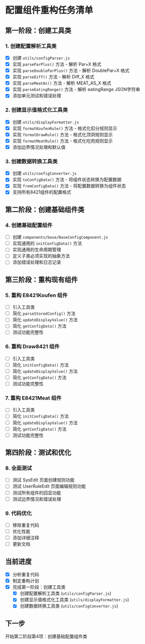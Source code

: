 # 配置组件重构任务清单

## 第一阶段：创建工具类

### 1. 创建配置解析工具类
- [x] 创建 `utils/configParser.js`
- [x] 实现 `parseParPlus()` 方法 - 解析 Par+X 格式
- [x] 实现 `parseDoubleParPlus()` 方法 - 解析 DoublePar+X 格式  
- [x] 实现 `parseDiff()` 方法 - 解析 Diff_X 格式
- [x] 实现 `parseMeatAs()` 方法 - 解析 MEAT_AS_X 格式
- [x] 实现 `parseEatingRange()` 方法 - 解析 eatingRange JSON字符串
- [x] 添加单元测试和错误处理

### 2. 创建显示值格式化工具类
- [x] 创建 `utils/displayFormatter.js`
- [x] 实现 `formatKoufenRule()` 方法 - 格式化扣分规则显示
- [x] 实现 `formatDrawRule()` 方法 - 格式化顶洞规则显示
- [x] 实现 `formatMeatRule()` 方法 - 格式化吃肉规则显示
- [x] 添加边界情况处理和默认值

### 3. 创建数据转换工具类
- [x] 创建 `utils/configConverter.js`
- [x] 实现 `toConfigData()` 方法 - 将组件状态转换为配置数据
- [x] 实现 `fromConfigData()` 方法 - 将配置数据转换为组件状态
- [x] 支持所有8421组件的配置格式

## 第二阶段：创建基础组件类

### 4. 创建基础配置组件
- [ ] 创建 `components/base/BaseConfigComponent.js`
- [ ] 实现通用的 `initConfigData()` 方法
- [ ] 实现通用的生命周期管理
- [ ] 定义子类必须实现的抽象方法
- [ ] 添加错误处理和日志记录

## 第三阶段：重构现有组件

### 5. 重构 E8421Koufen 组件
- [ ] 引入工具类
- [ ] 简化 `parseStoredConfig()` 方法
- [ ] 简化 `updateDisplayValue()` 方法
- [ ] 简化 `getConfigData()` 方法
- [ ] 测试功能完整性

### 6. 重构 Draw8421 组件
- [ ] 引入工具类
- [ ] 简化 `initConfigData()` 方法
- [ ] 简化 `updateDisplayValue()` 方法
- [ ] 简化 `getConfigData()` 方法
- [ ] 测试功能完整性

### 7. 重构 E8421Meat 组件
- [ ] 引入工具类
- [ ] 简化 `initConfigData()` 方法
- [ ] 简化 `updateDisplayValue()` 方法
- [ ] 简化 `getConfigData()` 方法
- [ ] 测试功能完整性

## 第四阶段：测试和优化

### 8. 全面测试
- [ ] 测试 SysEdit 页面创建规则功能
- [ ] 测试 UserRuleEdit 页面编辑规则功能
- [ ] 测试所有组件的回显功能
- [ ] 测试边界情况和错误处理

### 9. 代码优化
- [ ] 移除重复代码
- [ ] 优化性能
- [ ] 添加详细注释
- [ ] 更新文档

## 当前进度
- [x] 分析重复代码
- [x] 制定重构计划
- [x] 完成第一阶段：创建工具类
  - [x] 创建配置解析工具类 (`utils/configParser.js`)
  - [x] 创建显示值格式化工具类 (`utils/displayFormatter.js`)
  - [x] 创建数据转换工具类 (`utils/configConverter.js`)

## 下一步
开始第二阶段第4项：创建基础配置组件类 